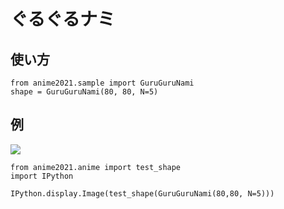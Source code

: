 # ぐるぐるナミ

## 使い方

```
from anime2021.sample import GuruGuruNami
shape = GuruGuruNami(80, 80, N=5)
```
## 例

![](sample.png)

```
from anime2021.anime import test_shape
import IPython

IPython.display.Image(test_shape(GuruGuruNami(80,80, N=5)))
```
